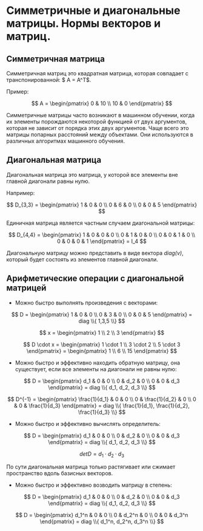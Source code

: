 # Симметричные и диагональные матрицы. Нормы векторов и матриц.
## Симметричная матрица 
Симметричная матриц это квадратная матрица, которая совпадает с транспонированной: $ A = A^T$.

Пример:

$$
A = 
    \begin{pmatrix}
      0 & 10 \\
      10 & 0
    \end{pmatrix}
$$

Симметричные матрицы часто возникают в машинном обучении, когда их элементы порождаются некоторой функцией от двух аргументов, 
которая не зависит от порядка этих двух аргументов. Чаще всего это матрицы попарных расстояний между объектами. 
Они используются в различных алгоритмах машинного обучения.

## Диагональная матрица
Диагональная матрица это матрица, у которой все элементы вне главной диагонали равны нулю.

Например:

$$
D_{3,3} = 
    \begin{pmatrix}
      1 & 0 & 0 \\
      0 & 6 & 0 \\
      0 & 0 & 5
    \end{pmatrix}
$$

Единичная матрица является частным случаем диагональной матрицы:

$$
D_{4,4} = 
    \begin{pmatrix}
      1 & 0 & 0 & 0 \\
      0 & 1 & 0 & 0 \\
      0 & 0 & 1 & 0 \\
      0 & 0 & 0 & 1
    \end{pmatrix} = I_4
$$

Диагональную матрицу можно представить в виде вектора *diag(v)*, который будет состоять из элементов главной диагонали. 

## Арифметические операции с диагональной матрицей
- Можно быстро выполнять произведения с векторами:

$$
D = 
    \begin{pmatrix}
      1 & 0 & 0 \\
      0 & 3 & 0 \\
      0 & 0 & 5
    \end{pmatrix} = diag \\{ 1,3,5 \\}
$$

$$
x = 
   \begin{pmatrix}
      1 \\
      2 \\
      3
    \end{pmatrix}
$$

$$
D \cdot x =
     \begin{pmatrix}
      1 \cdot 1 \\
      3 \cdot 2 \\
      5 \cdot 3
    \end{pmatrix} =
    \begin{pmatrix}
      1 \\
      6 \\
      15
    \end{pmatrix}
$$

- Можно быстро и эффективно находить обратную матрицу, она существует, если все элементы на диагонали не равны нулю:

$$
D = 
    \begin{pmatrix}
      d_1 & 0 & 0 \\
      0 & d_2 & 0 \\
      0 & 0 & d_3
    \end{pmatrix} = diag \\{ d_1, d_2, d_3 \\}
$$

$$
D^{-1} = 
    \begin{pmatrix}
      \frac{1}{d_1} & 0 & 0 \\
      0 & \frac{1}{d_2} & 0 \\
      0 & 0 & \frac{1}{d_3}
    \end{pmatrix} = diag \\{ \frac{1}{d_1}, \frac{1}{d_2}, \frac{1}{d_3} \\}
$$

- Можно быстро и эффективно вычислять определитель:

$$
D = 
    \begin{pmatrix}
      d_1 & 0 & 0 \\
      0 & d_2 & 0 \\
      0 & 0 & d_3
    \end{pmatrix} = diag \\{ d_1, d_2, d_3 \\}
$$

$$
det D = d_1 \cdot d_2 \cdot d_3
$$

По сути диагональная матрица только растягивает или сжимает пространство вдоль базисных векторов.

- Можно быстро и эффективно возводить матрицу в степень:

$$
D = 
    \begin{pmatrix}
      d_1 & 0 & 0 \\
      0 & d_2 & 0 \\
      0 & 0 & d_3
    \end{pmatrix} = diag \\{ d_1, d_2, d_3 \\}
$$

$$
D = 
    \begin{pmatrix}
      d_1^n & 0 & 0 \\
      0 & d_2^n & 0 \\
      0 & 0 & d_3^n
    \end{pmatrix} = diag \\{ d_1^n, d_2^n, d_3^n \\}
$$
